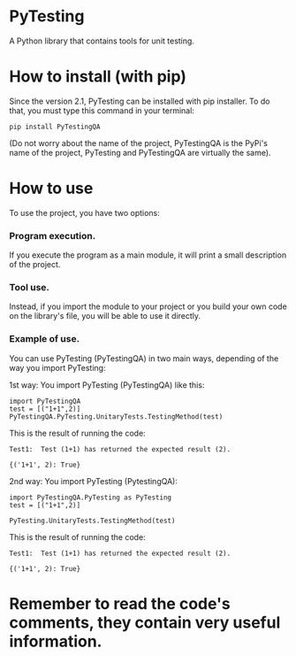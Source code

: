 # PyTesting
A Python library that contains tools for unit testing.

# How to install (with pip)
Since the version 2.1, PyTesting can be installed with pip installer.
To do that, you must type this command in your terminal:

```pip install PyTestingQA```

(Do not worry about the name of the project, PyTestingQA is the PyPi's name of the project,
PyTesting and PyTestingQA are virtually the same).

# How to use
To use the project, you have two options:

### Program execution.
If you execute the program as a main module, it will
print a small description of the project. 

### Tool use.
Instead, if you import the module to your project or 
you build your own code on the library's file, you will
be able to use it directly.

### Example of use.
You can use PyTesting (PyTestingQA) in two main ways, depending of the 
way you import PyTesting:

1st way: You import PyTesting (PyTestingQA) like this:
```
import PyTestingQA
test = [("1+1",2)]
PyTestingQA.PyTesting.UnitaryTests.TestingMethod(test)
```

This is the result of running the code:
```
Test1:  Test (1+1) has returned the expected result (2). 

{('1+1', 2): True}
```

2nd way: You import PyTesting (PytestingQA):
```
import PyTestingQA.PyTesting as PyTesting
test = [("1+1",2)]

PyTesting.UnitaryTests.TestingMethod(test)
```

This is the result of running the code: 
``` 
Test1:  Test (1+1) has returned the expected result (2). 

{('1+1', 2): True}
```

# Remember to read the code's comments, they contain very useful information.
